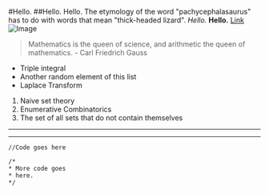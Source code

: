 #Hello.
##Hello.
Hello. The etymology of the word "pachycephalasaurus" has to do with words that mean "thick-headed lizard".
*Hello.*
**Hello.**
[Link](https://en.wikipedia.org/wiki/Mathematical_beauty)
![Image](https://www.codingame.com/servlet/fileservlet?id=13848520651734)
> Mathematics is the queen of science, and arithmetic the queen of mathematics. - Carl Friedrich Gauss
* Triple integral
* Another random element of this list
* Laplace Transform
1. Naive set theory
2. Enumerative Combinatorics
3. The set of all sets that do not contain themselves
---
***
`//Code goes here`
```
/*
* More code goes
* here.
*/
```
